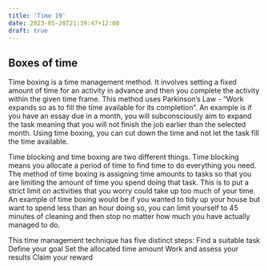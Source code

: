 ```yaml
---
title: 'Time 19'
date: 2023-05-28T21:39:47+12:00
draft: true
---
```


## Boxes of time

Time boxing is a time management method. It involves setting a fixed amount of time for an activity in advance and then you complete the activity within the given time frame. This method uses Parkinson’s Law - “Work expands so as to fill the time available for its completion”. An example is if you have an essay due in a month, you will subconsciously aim to expand the task meaning that you will not finish the job earlier than the selected month. Using time boxing, you can cut down the time and not let the task fill the time available.

Time blocking and time boxing are two different things. Time blocking means you allocate a period of time to find time to do everything you need. The method of time boxing is assigning time amounts to tasks so that you are limiting the amount of time you spend doing that task. This is to put a strict limit on activities that you worry could take up too much of your time. An example of time boxing would be if you wanted to tidy up your house but want to spend less than an hour doing so, you can limit yourself to 45 minutes of cleaning and then stop no matter how much you have actually managed to do.

This time management technique has five distinct steps:
Find a suitable task
Define your goal
Set the allocated time amount
Work and assess your results
Claim your reward
